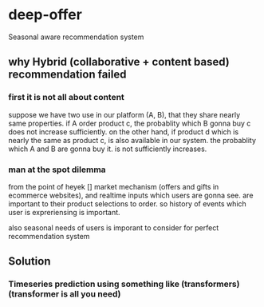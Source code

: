 # deep-offer
Seasonal aware recommendation system

## why Hybrid (collaborative + content based) recommendation failed
### first it is not all about content
suppose we have two use in our platform (A, B), that they share nearly same properties. if A order product c, the probablity which B gonna buy c does not increase sufficiently. on the other hand, if product d which is nearly the same as product c, is also available in our system. the probablity which A and B are gonna buy it. is not sufficiently increases.

### man at the spot dilemma
from the point of heyek [] market mechanism (offers and gifts in ecommerce websites), and realtime inputs which users are gonna see. are important to their product selections to order. so history of events which user is expreriensing is important.

also seasonal needs of users is imporant to consider for perfect recommendation system

## Solution
### Timeseries prediction using something like (transformers) (transformer is all you need)
